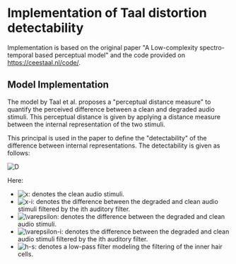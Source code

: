 # Implementation of Taal distortion detectability
Implementation is based on the original paper "A Low-complexity spectro-temporal based perceptual model" and the code provided on https://ceestaal.nl/code/.

## Model Implementation
The model by Taal et al. proposes a "perceptual distance measure" to quantify the perceived difference between a clean and degraded audio stimuli. This perceptual distance is given by applying a distance measure between the internal representation of the two stimuli. 

This principal is used in the paper to define the "detectability" of the difference between internal representations. The detectability is given as follows:

![D](https://render.githubusercontent.com/render/math?math=%5Clarge+%5Cdisplaystyle++D%28x%2C%5Cvarepsilon%29+%3D+c_2+%5Csum_i+%5Cleft%7C%5Cleft%7C%5Cfrac%7B%7C%5Cvarepsilon_i%7C%5E2+%5Cast+h_i%7D%7B%7Cx_i%7C%5E2%5Cast+h_s+%2B+c_1%7D%5Cright%7C%5Cright%7C_1.)

Here:
* ![x](https://render.githubusercontent.com/render/math?math=%5Clarge+%5Ctextstyle+x): denotes the clean audio stimuli.
* ![x-i](https://render.githubusercontent.com/render/math?math=%5Clarge+%5Ctextstyle+x_i): denotes the difference between the degraded and clean audio stimuli filtered by the ith auditory filter.
* ![\varepsilon](https://render.githubusercontent.com/render/math?math=%5Clarge+%5Cdisplaystyle+%5Cvarepsilon): denotes the difference between the degraded and clean audio stimuli.
* ![\varepsilon-i](https://render.githubusercontent.com/render/math?math=%5Clarge+%5Ctextstyle+%5Cvarepsilon_i): denotes the difference between the degraded and clean audio stimuli filtered by the ith auditory filter.
* ![h-s](https://render.githubusercontent.com/render/math?math=%5Clarge+%5Ctextstyle+h_s): denotes a low-pass filter modeling the filtering of the inner hair cells.

